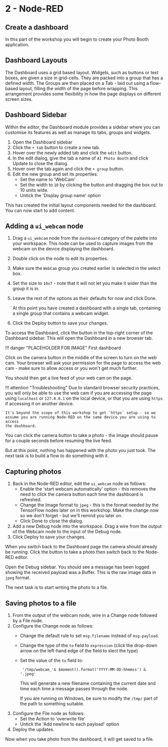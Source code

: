 # 2 - Node-RED

## Create a dashboard

In this part of the workshop you will begin to create your Photo Booth application.

## Dashboard Layouts

The Dashboard uses a grid based layout. Widgets, such as buttons or text boxes, are
given a size in grid-cells. They are packed into a group that has a defined width.
The Groups are then placed on a Tab - laid out using a flow-based layout, filling
the width of the page before wrapping. This arrangement provides some flexibility
in how the page displays on different screen sizes.

## Dashboard Sidebar

Within the editor, the Dashboard module provides a sidebar where you can customise
its features as well as manage its tabs, groups and widgets.

1. Open the Dashboard sidebar
2. Click the `+ tab` button to create a new tab.
3. Hover over the newly added tab and click the `edit` button.
4. In the edit dialog, give the tab a name of `AI Photo Booth` and click Update
   to close the dialog.
5. Hover over the tab again and click the `+ group` button.
6. Edit the new group and set its properties:
    - Set the name to 'WebCam'
    - Set the width to `10` by clicking the button and dragging the box out to 10
      units wide.
    - Untick the 'Display group name' option

This has created the initial layout components needed for the dashboard. You can
now start to add content.    

## Adding a `ui_webcam` node

1. Drag a `ui_webcam` node from the `dashboard` category of the palette into your
   workspace. This node can be used to capture images from the webcam on the
   device displaying the dashboard.
2. Double click on the node to edit its properties.
3. Make sure the `WebCam` group you created earlier is selected in the select box.
5. Set the size to `10x7` - note that it will not let you make it wider than the
   group it is in.
5. Leave the rest of the options as their defaults for now and click Done.

     At this point you have created a dashboard with a single tab, containing a
   single group that contains a webcam widget.

6. Click the Deploy button to save your changes.

To access the Dashboard, click the button in the top-right corner of the Dashboard
sidebar. This will open the Dashboard in a new browser tab.

!!! danger "PLACEHOLDER FOR IMAGE"
    First dashboard

Click on the camera button in the middle of the screen to turn on the web cam.
Your browser will ask your permission for the page to access the web cam - make
sure to allow access or you won't get much further.

You should then get a live feed of your web cam on the page.

!!! attention "Troubleshooting"
    Due to standard browser security practices, you will only be able to use
    the web cam if you are accessing the page using `localhost` or `127.0.0.1`
    on the local device, or that you are using `https` if accessing it on another device.

    It's beyond the scope of this workshop to get `https` setup - so we
    assume you are running Node-RED on the same device you are using to access
    the dashboard.

You can click the camera button to take a photo - the image should pause for a
couple seconds before resuming the live feed.

But at this point, nothing has happened with the photo you just took. The next
task is to build a flow to do something with it.

## Capturing photos

1. Back in the Node-RED editor, edit the `ui_webcam` node as follows:
    - Enable the 'start webcam automatically' option - this removes the need
     to click the camera button each time the dashboard is refreshed.
    - Change the Image format to `jpeg` - this is the format needed by the
      TensorFlow nodes later on in this workshop. Make the change now so
      we don't forget - but we'll remind you later on.
    - Click Done to close the dialog.
2. Add a new Debug node into the workspace. Drag a wire from the output of the
   Webcam node to the input of the Debug node.
3. Click Deploy to save your changes.

When you switch back to the Dashboard page the camera should already be running.
Click the button to take a photo then switch back to the Node-RED editor.

Open the Debug sidebar. You should see a message has been logged showing the
received payload was a Buffer. This is the raw image data in `jpeg` format.

The next task is to start writing the photo to a file.

## Saving photos to a file

1. From the output of the webcam node, wire in a Change node followed by a File
   node.
2. Configure the Change node as follows:
     - Change the default rule to set `msg.filename` instead of `msg.payload`.
     - Change the type of the `to` field to `expression` (click the drop-down
       arrow on the left-hand edge of the field to slect the type)
     - Set the value of the `to` field to:

            '/tmp/webcam_'& $moment().format('YYYY-MM-DD-hhmmss') & '.jpeg'

         This will generate a new filename containing the current date and time
         each time a message passes through the node.

         If you are running on Windows, be sure to modify the `/tmp/` part of the
       path to something suitable.
3. Configure the File node as follows:
     - Set the Action to 'overwrite file'
     - Untick the 'Add newline to each payload' option
4. Deploy the updates.

Now when you take photo from the dashboard, it will get saved to a file.


